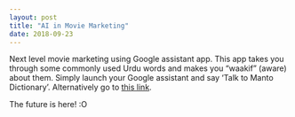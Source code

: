 ```yaml
---
layout: post
title: "AI in Movie Marketing"
date: 2018-09-23
---
```




Next level movie marketing using Google assistant app. 
This app takes you through some commonly used Urdu words and makes you “waakif” (aware) about them. 
Simply launch your Google assistant and say ‘Talk to Manto Dictionary’. Alternatively go to [this link](https://assistant.google.com/services/a/uid/0000000ca57fdbfa).

The future is here! :O